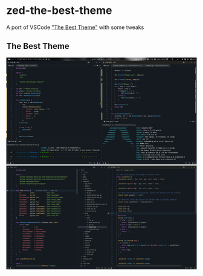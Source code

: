 # zed-the-best-theme

A port of VSCode ["The Best Theme"](https://github.com/jankohlbach/the-best-theme) with some tweaks

## The Best Theme

![the-best-theme](./screenshots/the-best-theme.png)
![the-best-theme-2](./screenshots/the-best-theme_2.png)
